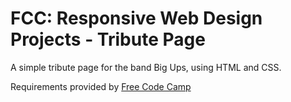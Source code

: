 # FCC: Responsive Web Design Projects - Tribute Page
A simple tribute page for the band Big Ups, using HTML and CSS.

Requirements provided by [Free Code Camp](https://learn.freecodecamp.org/responsive-web-design/responsive-web-design-projects/build-a-tribute-page)
